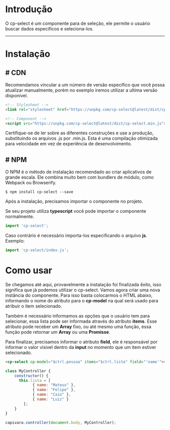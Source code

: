 # Introdução

O cp-select é um componente para de seleção, ele permite o usuário buscar dados especificos e seleciona-los.

------
# Instalação

## # CDN
Recomendamos vincular a um número de versão específico que você possa atualizar manualmente, porém no exemplo iremos utilizar a ultima versão disponível.
```html
<!-- Stylesheet -->
<link rel="stylesheet" href="https://unpkg.com/cp-select@latest/dist/cp-select.min.css">

<!-- Component -->
<script src="https://unpkg.com/cp-select@latest/dist/cp-select.min.js"></script>
```
Certifique-se de ler sobre as diferentes construções e use a produção, substituindo os arquivos .js por .min.js. Esta é uma compilação otimizada para velocidade em vez de experiência de desenvolvimento.

## # NPM
O NPM é o método de instalação recomendado ao criar aplicativos de grande escala. Ele combina muito bem com bundlers de módulo, como Webpack ou Browserify.

```shell
$ npm install cp-select --save
```
Após a instalação, precisamos importar o componente no projeto.

Se seu projeto utiliza **typescript** você pode importar o componente normalmente.
```javascript
import 'cp-select';
```
Caso contrário é necessário importa-los especificando o arquivo **js**. Exemplo:
```javascript
import 'cp-select/index.js';
```

# Como usar

Se chegamos até aqui, provavelmente a instalação foi finalizada êxito, isso significa que já podemos utilizar o cp-select.
Vamos agora criar uma nova instância do componente. Para isso basta colocarmos o HTML abaixo, informando o nome do atributo para o **cp-model** na qual será usado para atribuir o item selecionado.

Também é necessário informamos as opções que o usuário tem para selecionar, essa lista pode ser informada através do atributo **items**. Esse atributo pode receber um **Array** fixo, ou até mesmo uma função, essa função pode retornar um **Array** ou uma **Promisse**.

Para finalizar, precisamos informar o atributo **field**, ele é responsável por informar o valor visivel dentro da **input** no momento que um item estiver selecionado.

```html
<cp-select cp-model="$ctrl.pessoa" items="$ctrl.lista" field="'name'"></cp-select>
```
```javascript
class MyController {
    constructor() {
      this.lista = [ 
            { name: "Mateus" }, 
            { name: "Felipe" }, 
            { name: "Caio" }, 
            { name: "Luiz" } 
        ];
    }
}

capivara.controller(document.body, MyController);
```
